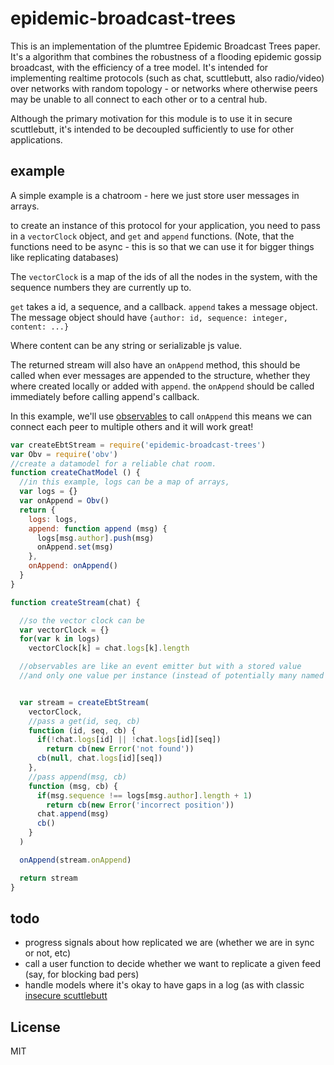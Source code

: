 # epidemic-broadcast-trees

This is an implementation of the plumtree Epidemic Broadcast Trees paper.
It's a algorithm that combines the robustness of a flooding epidemic gossip broadcast,
with the efficiency of a tree model. It's intended for implementing realtime protocols
(such as chat, scuttlebutt, also radio/video) over networks with random topology -
or networks where otherwise peers may be unable to all connect to each other or to a central hub.

Although the primary motivation for this module is to use it in secure scuttlebutt,
it's intended to be decoupled sufficiently to use for other applications.

## example

A simple example is a chatroom - here we just store user messages in arrays.

to create an instance of this protocol for your application, you need to pass in
a `vectorClock` object, and `get` and `append` functions.
(Note, that the functions need to be async - this is so that we can use it for bigger
things like replicating databases)

The `vectorClock` is a map of the ids of all the nodes in the system, with the sequence
numbers they are currently up to.

`get` takes a id, a sequence, and a callback.
`append` takes a message object.
The message object should have `{author: id, sequence: integer, content: ...}`

Where content can be any string or serializable js value.

The returned stream will also have an `onAppend` method, this should be called when ever
messages are appended to the structure, whether they where created locally or added with `append`.
the `onAppend` should be called immediately before calling append's callback.

In this example, we'll use [observables](https://github.com/dominictarr/obv) to call
`onAppend`  this means we can connect each peer to multiple others and it will work great!

``` js
var createEbtStream = require('epidemic-broadcast-trees')
var Obv = require('obv')
//create a datamodel for a reliable chat room.
function createChatModel () {
  //in this example, logs can be a map of arrays,
  var logs = {}
  var onAppend = Obv()
  return {
    logs: logs,
    append: function append (msg) {
      logs[msg.author].push(msg)
      onAppend.set(msg)
    },
    onAppend: onAppend()
  }
}

function createStream(chat) {

  //so the vector clock can be
  var vectorClock = {}
  for(var k in logs)
    vectorClock[k] = chat.logs[k].length

  //observables are like an event emitter but with a stored value
  //and only one value per instance (instead of potentially many named events)


  var stream = createEbtStream(
    vectorClock,
    //pass a get(id, seq, cb)
    function (id, seq, cb) {
      if(!chat.logs[id] || !chat.logs[id][seq])
        return cb(new Error('not found'))
      cb(null, chat.logs[id][seq])
    },
    //pass append(msg, cb)
    function (msg, cb) {
      if(msg.sequence !== logs[msg.author].length + 1)
        return cb(new Error('incorrect position'))
      chat.append(msg)
      cb()
    }
  )

  onAppend(stream.onAppend)

  return stream
}
```

## todo

* progress signals about how replicated we are (whether we are in sync or not, etc)
* call a user function to decide whether we want to replicate a given feed (say, for blocking bad pers)
* handle models where it's okay to have gaps in a log (as with classic [insecure scuttlebutt](https://github.com/dominictarr/scuttlebutt)

## License

MIT


